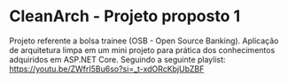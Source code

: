 # CleanArch - Projeto proposto 1
Projeto referente a bolsa trainee (OSB - Open Source Banking).
Aplicação de arquitetura limpa em um mini projeto para prática dos conhecimentos adquiridos em ASP.NET Core.
Seguindo a seguinte playlist: https://youtu.be/ZWfrI5Bu6so?si=_t-xdORcKbjUbZBF
